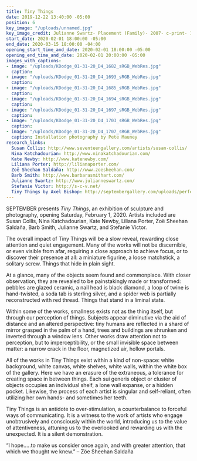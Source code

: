 ```yaml
---
title: Tiny Things
date: 2019-12-22 13:40:00 -05:00
position: 6
key_image: "/uploads/unnamed.jpg"
key_image_credit: Julianne Swartz- Placement (Family)- 2007- c-print- 18 x 28 inches
start_date: 2020-02-01 18:00:00 -05:00
end_date: 2020-03-15 18:00:00 -04:00
opening_start_time_and_date: 2020-02-01 18:00:00 -05:00
opening_end_time_and_date: 2020-02-01 20:00:00 -05:00
images_with_captions:
- image: "/uploads/KDodge_01-31-20_D4_1682_sRGB_WebRes.jpg"
  caption: 
- image: "/uploads/KDodge_01-31-20_D4_1693_sRGB_WebRes.jpg"
  caption: 
- image: "/uploads/KDodge_01-31-20_D4_1685_sRGB_WebRes.jpg"
  caption: 
- image: "/uploads/KDodge_01-31-20_D4_1694_sRGB_WebRes.jpg"
  caption: 
- image: "/uploads/KDodge_01-31-20_D4_1697_sRGB_WebRes.jpg"
  caption: 
- image: "/uploads/KDodge_01-31-20_D4_1703_sRGB_WebRes.jpg"
  caption: 
- image: "/uploads/KDodge_01-31-20_D4_1707_sRGB_WebRes.jpg"
  caption: Installation photography by Pete Mauney
research_links:
  Susan Collis: http://www.seventeengallery.com/artists/susan-collis/
  Nina Katchadourian: http://www.ninakatchadourian.com/
  Kate Newby: http://www.katenewby.com/
  Liliana Porter: http://lilianaporter.com/
  Zoë Sheehan Saldaña: http://www.zoesheehan.com/
  Barb Smith: http://www.barbarasmithart.com/
  Julianne Swartz: http://www.julianneswartz.com/
  Stefanie Victor: http://s-c-v.net/
  Tiny Things by Axel Bishop: http://septembergallery.com/uploads/perfectMatch.pdf
---
```


SEPTEMBER presents *Tiny Things*, an exhibition of sculpture and photography, opening Saturday, February 1, 2020. Artists included are Susan Collis, Nina Katchadourian, Kate Newby, Liliana Porter, Zoë Sheehan Saldaña, Barb Smith, Julianne Swartz, and Stefanie Victor.

The overall impact of Tiny Things will be a slow reveal, rewarding close attention and quiet engagement. Many of the works will not be discernible, or even visible from afar, requiring a close approach to achieve focus, or to discover their presence at all: a miniature figurine, a loose matchstick, a solitary screw. Things that hide in plain sight.

At a glance, many of the objects seem found and commonplace. With closer observation, they are revealed to be painstakingly made or transformed: pebbles are glazed ceramic, a nail head is black diamond, a loop of twine is hand-twisted, a soda tab is sterling silver, and a spider web is partially reconstructed with red thread. Things that stand in a liminal state.

Within some of the works, smallness exists not as the thing itself, but through our perception of things. Subjects appear diminutive via the aid of distance and an altered perspective: tiny humans are reflected in a shard of mirror grasped in the palm of a hand, trees and buildings are shrunken and inverted through a window lens. Other works draw attention not to perception, but to imperceptibility, or the small invisible space between matter: a narrow crack in the floor, magnetized air, hollow portals. 

All of the works in Tiny Things exist within a kind of non-space: white background, white canvas, white shelves, white walls, within the white box of the gallery. Here we have an erasure of the extraneous, a tolerance for creating space in between things. Each sui generis object or cluster of objects occupies an individual shelf, a lone wall expanse, or a hidden pocket. Likewise, the process of each artist is singular and self-reliant, often utilizing her own hands- and sometimes her teeth.

Tiny Things is an antidote to over-stimulation, a counterbalance to forceful ways of communicating. It is a witness to the work of artists who engage unobtrusively and consciously within the world, introducing us to the value of attentiveness, attuning us to the overlooked and rewarding us with the unexpected. It is a silent demonstration.

“I hope…..to make us consider once again, and with greater attention, that which we thought we knew.” – Zöe Sheehan Saldaña